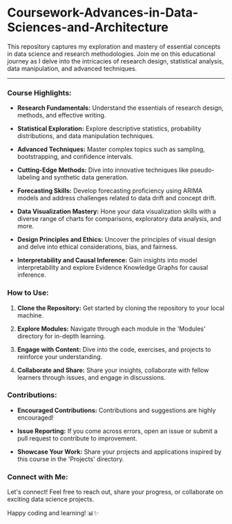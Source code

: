 # Coursework-Advances-in-Data-Sciences-and-Architecture
This repository captures my exploration and mastery of essential concepts in data science and research methodologies. Join me on this educational journey as I delve into the intricacies of research design, statistical analysis, data manipulation, and advanced techniques.

---
### Course Highlights:

- **Research Fundamentals:** Understand the essentials of research design, methods, and effective writing.

- **Statistical Exploration:** Explore descriptive statistics, probability distributions, and data manipulation techniques.

- **Advanced Techniques:** Master complex topics such as sampling, bootstrapping, and confidence intervals.

- **Cutting-Edge Methods:** Dive into innovative techniques like pseudo-labeling and synthetic data generation.

- **Forecasting Skills:** Develop forecasting proficiency using ARIMA models and address challenges related to data drift and concept drift.

- **Data Visualization Mastery:** Hone your data visualization skills with a diverse range of charts for comparisons, exploratory data analysis, and more.

- **Design Principles and Ethics:** Uncover the principles of visual design and delve into ethical considerations, bias, and fairness.

- **Interpretability and Causal Inference:** Gain insights into model interpretability and explore Evidence Knowledge Graphs for causal inference.

### How to Use:

1. **Clone the Repository:** Get started by cloning the repository to your local machine.

2. **Explore Modules:** Navigate through each module in the 'Modules' directory for in-depth learning.

3. **Engage with Content:** Dive into the code, exercises, and projects to reinforce your understanding.

4. **Collaborate and Share:** Share your insights, collaborate with fellow learners through issues, and engage in discussions.

### Contributions:

- **Encouraged Contributions:** Contributions and suggestions are highly encouraged!

- **Issue Reporting:** If you come across errors, open an issue or submit a pull request to contribute to improvement.

- **Showcase Your Work:** Share your projects and applications inspired by this course in the 'Projects' directory.

### Connect with Me:

Let's connect! Feel free to reach out, share your progress, or collaborate on exciting data science projects.

Happy coding and learning! 📊✨
